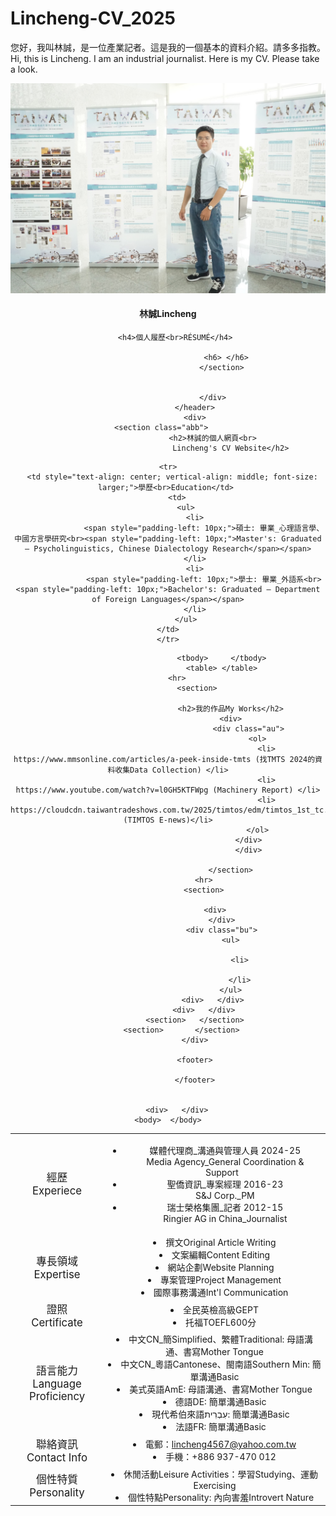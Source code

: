 # Lincheng-CV_2025
您好，我叫林誠，是一位產業記者。這是我的一個基本的資料介紹。請多多指教。<br>
Hi, this is Lincheng. I am an industrial journalist. Here is my CV. Please take a look. 

<html>
    <head>
		<title>林誠CV
		Lincheng</title>
		<link rel="stylesheet" href="test0806.css">
		</head> 
		<body>
			<div id="flset"> 
				<header class="xyz"> 
						<div>
						<section class="aba">
							<img src="Lincheng_CSD+.jpg"> 
							<h4>林誠Lincheng</h4>
							
							<h4>個人履歷<br>RÉSUMÉ</h4>		 						
							
								<h6> </h6>  
							</section>
							
							
						</div>
				</header>
				<div>
						<section class="abb">						
						<h2>林誠的個人網頁<br>
      						    Lincheng's CV Website</h2>
						
<table>							

    <tr>
      <td style="text-align: center; vertical-align: middle; font-size: larger;">學歷<br>Education</td> 
        <td>
            <ul>
                <li>
                    <span style="padding-left: 10px;">碩士: 畢業_心理語言學、中國方言學研究<br><span style="padding-left: 10px;">Master's: Graduated – Psycholinguistics, Chinese Dialectology Research</span></span>
                </li>
                <li>
                    <span style="padding-left: 10px;">學士: 畢業_外語系<br><span style="padding-left: 10px;">Bachelor's: Graduated – Department of Foreign Languages</span></span>
                </li>
            </ul>
        </td>    
    </tr>


  <tr>
    <td style="text-align: center; vertical-align: middle; font-size: larger;">經歷<br>Experiece</td>
	<td>
	    <ul>
		<li>
		  <span style="padding-left: 10px;">媒體代理商_溝通與管理人員 2024-25<br><span style="padding-left: 10px;">Media Agency_General Coordination & Support</span></span>
		</li>
		<li>
	   	  <span style="padding-left: 10px;">聖僑資訊_專案經理 2016-23<br><span style="padding-left: 10px;">S&J Corp._PM</span></span>
	      	</li>  
		<li>
	   	  <span style="padding-left: 10px;">瑞士榮格集團_記者 2012-15<br><span style="padding-left: 10px;">Ringier AG in China_Journalist</span></span>
	      	</li>
		<ul>	
	</td>	
</tr>
										<tr>
											<td style="text-align: center; vertical-align: middle; font-size: larger;">專長領域<br>Expertise</td>
											<td><li>撰文Original Article Writing</li>
												<li>文案編輯Content Editing</li>
												<li>網站企劃Website Planning</li>
												<li>專案管理Project Management</li>
												<li>國際事務溝通Int'l Communication</li></td>
										</tr>
										<tr>
											<td style="text-align: center; vertical-align: middle; font-size: larger;">證照<br>Certificate</td>
											<td><li>全民英檢高級GEPT</li>
	   										<li>托福TOEFL600分</li></td>	
										</tr>
	  									<tr>
											<td style="text-align: center; vertical-align: middle; font-size: larger;">語言能力<br>Language Proficiency</td>
											<td>    <li>中文CN_簡Simplified、繁體Traditional: 母語溝通、書寫Mother Tongue</li>
	   											<li>中文CN_粵語Cantonese、閩南語Southern Min: 簡單溝通Basic</li>
												<li>美式英語AmE: 母語溝通、書寫Mother Tongue</li>
												<li>德語DE: 簡單溝通Basic</li>
												<li>現代希伯來語עִבְרִית: 簡單溝通Basic</li>
												<li>法語FR: 簡單溝通Basic</li></td>
										</tr>
										<tr>
											<td style="text-align: center; vertical-align: middle; font-size: larger;">聯絡資訊<br>Contact Info</td>
											<td><li>電郵：<a href="mailto:#">lincheng4567@yahoo.com.tw</a></li>
											<li>手機：+886 937-470 012</li>
											</td>	
										</tr>
<tr>
											<td style="text-align: center; vertical-align: middle; font-size: larger;">個性特質<br>Personality</td>
											<td><li>休閒活動Leisure Activities：學習Studying、運動Exercising</li>
											<li>個性特點Personality: 內向害羞Introvert Nature</li>
											</td>	
										</tr>
											   
							<tbody>		</tbody>
							<table>	</table>
					<hr>			
								<section>				
									
								<h2>我的作品My Works</h2>
								<div>
										<div class="au">
											<ol>
												<li> https://www.mmsonline.com/articles/a-peek-inside-tmts (找TMTS 2024的資料收集Data Collection) </li>
												<li> https://www.youtube.com/watch?v=l0GH5KTFWpg (Machinery Report) </li>
												<li> https://cloudcdn.taiwantradeshows.com.tw/2025/timtos/edm/timtos_1st_tc.html (TIMTOS E-news)</li>
											</ol>
										</div>
										</div>
										
								</section>
					<hr>
					<section>
			
							<div>	
							</div>
							<div class="bu">
								<ul>
									
									<li>
										
									</li>
								</ul>
						<div>	</div>
					<div>	</div>
				<section>	</section>
			<section>		</section>	
				</div>
				
				<footer>
				
				</footer>
		
		
		<div>	</div>
	<body>	</body>


<html>
</html>
